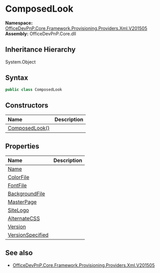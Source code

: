 # ComposedLook
  

**Namespace:** [OfficeDevPnP.Core.Framework.Provisioning.Providers.Xml.V201505](OfficeDevPnP.Core.Framework.Provisioning.Providers.Xml.V201505.md)  
**Assembly:** OfficeDevPnP.Core.dll  
## Inheritance Hierarchy
System.Object  
## Syntax
```C#
public class ComposedLook
```
## Constructors
|**Name**|**Description**|
|:-----|:-----|
| [ComposedLook()](OfficeDevPnP.Core.Framework.Provisioning.Providers.Xml.V201505.ComposedLook.Constructor1details.md) | 
## Properties
|**Name**|**Description**|
|:-----|:-----|
| [Name](OfficeDevPnP.Core.Framework.Provisioning.Providers.Xml.V201505.ComposedLook.Name.md) | 
| [ColorFile](OfficeDevPnP.Core.Framework.Provisioning.Providers.Xml.V201505.ComposedLook.ColorFile.md) | 
| [FontFile](OfficeDevPnP.Core.Framework.Provisioning.Providers.Xml.V201505.ComposedLook.FontFile.md) | 
| [BackgroundFile](OfficeDevPnP.Core.Framework.Provisioning.Providers.Xml.V201505.ComposedLook.BackgroundFile.md) | 
| [MasterPage](OfficeDevPnP.Core.Framework.Provisioning.Providers.Xml.V201505.ComposedLook.MasterPage.md) | 
| [SiteLogo](OfficeDevPnP.Core.Framework.Provisioning.Providers.Xml.V201505.ComposedLook.SiteLogo.md) | 
| [AlternateCSS](OfficeDevPnP.Core.Framework.Provisioning.Providers.Xml.V201505.ComposedLook.AlternateCSS.md) | 
| [Version](OfficeDevPnP.Core.Framework.Provisioning.Providers.Xml.V201505.ComposedLook.Version.md) | 
| [VersionSpecified](OfficeDevPnP.Core.Framework.Provisioning.Providers.Xml.V201505.ComposedLook.VersionSpecified.md) | 
## See also
- [OfficeDevPnP.Core.Framework.Provisioning.Providers.Xml.V201505](OfficeDevPnP.Core.Framework.Provisioning.Providers.Xml.V201505.md)
